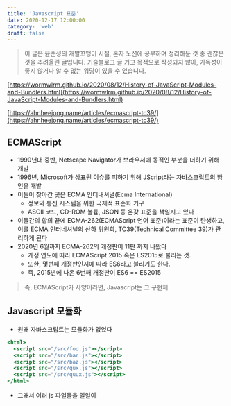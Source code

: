 ```yaml
---
title: 'Javascript 표준'
date: 2020-12-17 12:00:00
category: 'web'
draft: false
---
```


> 이 글은 윤준성의 개발꼬맹이 시절, 혼자 노션에 공부하며 정리해둔 것 중 괜찮은 것을 추려올린 글입니다.
> 기술블로그 글 기고 목적으로 작성되지 않아, 가독성이 좋지 않거나 알 수 없는 워딩이 있을 수 있습니다.

[https://wormwlrm.github.io/2020/08/12/History-of-JavaScript-Modules-and-Bundlers.html](https://wormwlrm.github.io/2020/08/12/History-of-JavaScript-Modules-and-Bundlers.html)

[https://ahnheejong.name/articles/ecmascript-tc39/](https://ahnheejong.name/articles/ecmascript-tc39/)

## ECMAScript

- 1990년대 중반, Netscape Navigator가 브라우저에 동적인 부분을 더하기 위해 개발
- 1996년, Microsoft가 상표권 이슈를 피하기 위해 JScript라는 자바스크립트의 방언을 개발
- 이들이 찾아간 곳은 ECMA 인터내셔널(Ecma International)
    - 정보와 통신 시스템을 위한 국제적 표준화 기구
    - ASCII 코드, CD-ROM 볼륨, JSON 등 온갖 표준을 책임지고 있다
- 이들간의 합의 끝에 ECMA-262(ECMAScript 언어 표준)이라는 표준이 탄생하고, 이를 ECMA 인터네셔널의 산하 위원회, TC39(Technical Committee 39)가 관리하게 된다
- 2020년 6월까지 ECMA-262의 개정판이 11판 까지 나왔다
    - 개정 연도에 따라 ECMAScript 2015 혹은 ES2015로 불리는 것.
    - 또한, 몇번째 개정판인지에 따라 ES6라고 불리기도 한다.
    - 즉, 2015년에 나온 6번째 개정판이 ES6 == ES2015

> 즉, ECMAScript가 사양이라면, Javascript는 그 구현체.
> 

## Javascript 모듈화

- 원래 자바스크립트는 모듈화가 없었다

```jsx
<html>
  <script src="/src/foo.js"></script>
  <script src="/src/bar.js"></script>
  <script src="/src/baz.js"></script>
  <script src="/src/qux.js"></script>
  <script src="/src/quux.js"></script>
</html>
```

- 그래서 여러 js 파일들을 일일이 <script>로 가져와야 하는데, 이는 큰 문제가 있다.
    - 모든 변수들이 전역 컨텍스트에 담긴다
        - 이름이 같은 두 변수가 있다면.. js 파일 호출 순서에 따라 덮어쓰기가 돼버린다!
- 이를 어떻게 해결해야 하는가? 해결방법은 크게 ES6 전과 후로 나뉜다

## ES6 이전의 js 모듈화

- CommonJS, AMD 등 확장된 Syntax를 지원하는 일종의 애드온을 활용했다

<aside>
💡 CommonJS, AMD는 사실 명세일 뿐. 구현체는 따로 있어야 한다. 이 구현체를 우리는 모듈 로더(Module Loader)라고 부른다. AMD의 대표적인 모듈 로더는 RequireJS.

</aside>

- 물론, CommonJS나 AMD를 지원하지 않는 브라우저/엔진 이라면 활용 불가능

### CommonJS

```jsx
// CommonJS

// 모듈 정의
module.exports = foo;

// 모듈 사용
const foo = require("./foo");
```

- 동기적인 모듈 호출이 특징
- 장점
    - 동기 코드라 직관적
    - 지금까지도 NodeJS가 이를 채택하고 사용중
- 단점
    - 비동기보다 느리다
    - 트리쉐이킹(tree shaking, 임포트 되었지만, 실제로 사용되지 않는 코드를 찾는 최적화 기술)
    - 동기적으로 작동하여, 브라우저에서는 사용할 수 없다
        - CommonJS 방식을 브라우저에서 사용하기위한 빌드도구 Browserify도 등장

### AMD(Asynchronous Module Definition)

```jsx
//AMD

//모듈 정의
defineModule('util', {  
    trim: function () { 
        //
    },
    extend: function () {
        //
    }
});

//모듈 사용
var util = loadModule('util');  
util.trim();
```

[//todo](//todo) AMD 신택스

## ES6의 모듈화

- ES6에서 드디어 자바스크립트가 모듈화를 지원!

```jsx
// ES6
import foo from "bar";

export default qux;
```

- 장점
    - 동기/비동기 로드를 모두 지원
    - 간단한 문법
    - 실제 객체/함수를 바인딩하기에 순환 참조 관리가 편리
    - 코드 정적 분석(코드를 실행하지 않기 전에 하는 분석)이 가능하여, 트리 쉐이킹이 가능
- 단점
    - 비교적 최근에 정의된 문법이라 구형 브라우저가 구현하지 않을 수 있음
        - 그래서 CommonJS, AMD, ES6를 모두 지원하는 SystemJS가 나오기도..

## 트랜스파일러

- ES6 문법으로 일단 js 코드를 작성
- 트랜스파일러가 이 코드를 옛날 js코드로 바꿔주면 구형 브라우저에서도 쓸 수 있다!
    - 가장 유명한 트랜스파일러가 바벨(babel)
- 트랜스파일러가 있으면 꼭 js로 짤 필요도 없지!
    - TypeScript, CoffeeScript 같은 자바스크립트의 슈퍼셋 언어로 코드를 작성하자!